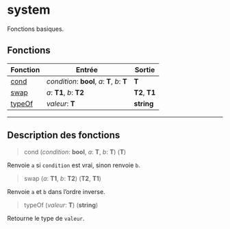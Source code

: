 # system

Fonctions basiques.
## Fonctions
|Fonction|Entrée|Sortie|
|-|-|-|
|[cond](#func_0)|*condition*: **bool**, *a*: **T**, *b*: **T**|**T**|
|[swap](#func_1)|*a*: **T1**, *b*: **T2**|**T2**, **T1**|
|[typeOf](#func_2)|*valeur*: **T**|**string**|


***
## Description des fonctions

<a id="func_0"></a>
> cond (*condition*: **bool**, *a*: **T**, *b*: **T**) (**T**)

Renvoie `a` si `condition` est vrai, sinon renvoie `b`.

<a id="func_1"></a>
> swap (*a*: **T1**, *b*: **T2**) (**T2**, **T1**)

Renvoie `a` et `b` dans l’ordre inverse.

<a id="func_2"></a>
> typeOf (*valeur*: **T**) (**string**)

Retourne le type de `valeur`.

